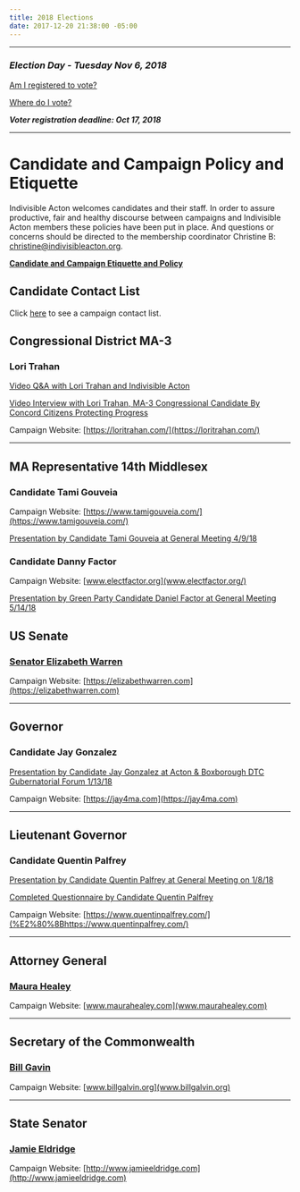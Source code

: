 ```yaml
---
title: 2018 Elections
date: 2017-12-20 21:38:00 -05:00
---
```


---

### *Election Day - Tuesday Nov 6, 2018*

[Am I registered to vote?](https://www.sec.state.ma.us/VoterRegistrationSearch/MyVoterRegStatus.aspx)

[Where do I vote?](http://www.sec.state.ma.us/wheredoivotema/bal/MyElectionInfo.aspx)

***Voter registration deadline: Oct 17, 2018***

---

# Candidate and Campaign Policy and Etiquette

Indivisible Acton welcomes candidates and their staff. In order to assure productive, fair and healthy discourse between campaigns and Indivisible Acton members these policies have been put in place. And questions or concerns should be directed to the membership coordinator Christine B: christine@indivisibleacton.org.

**[Candidate and Campaign Etiquette and Policy](https://docs.google.com/document/d/1-G3_GKFkz3fC0VDkfGh4DbC820mzi23yyMG1-EqapfE/edit?usp=sharing)**

## Candidate Contact List

Click [here](https://docs.google.com/spreadsheets/d/1-Ss4hsZxVmYVdSmy9wjNR2vWCALtsWXF9qNwxr4gOKU/edit?usp=sharing) to see a campaign contact list.

## Congressional District MA-3

### Lori Trahan

[Video Q&A with Lori Trahan and Indivisible Acton](https://www.youtube.com/watch?v=I6NPvkPMdnI&t=29s)

[Video Interview with Lori Trahan, MA-3 Congressional Candidate By Concord Citizens Protecting Progress](https://www.youtube.com/watch?v=rQH-9jCIk7Y)

Campaign Website: [https://loritrahan.com/](https://loritrahan.com/)

---

## MA Representative 14th Middlesex

### Candidate Tami Gouveia

Campaign Website: [https://www.tamigouveia.com/](https://www.tamigouveia.com/)

[Presentation by Candidate Tami Gouveia at General Meeting 4/9/18](https://www.youtube.com/watch?v=PMjNN9qfiPA)

### Candidate Danny Factor

Campaign Website: [www.electfactor.org](www.electfactor.org/)

[Presentation by Green Party Candidate Daniel Factor at General Meeting 5/14/18](https://youtu.be/BksBWjk8zDM)

## US Senate

### [Senator Elizabeth Warren](https://www.warren.senate.gov/)

Campaign Website: [https://elizabethwarren.com](https://elizabethwarren.com)

---

## Governor

### Candidate Jay Gonzalez

[Presentation by Candidate Jay Gonzalez at Acton & Boxborough DTC Gubernatorial Forum 1/13/18](https://youtu.be/W04hUE7sVPg)

Campaign Website: [https://jay4ma.com](https://jay4ma.com)

---

## Lieutenant Governor

### Candidate Quentin Palfrey

[Presentation by Candidate Quentin Palfrey at General Meeting on 1/8/18](https://youtu.be/qbF5VMtXBXo)

[Completed Questionnaire by Candidate Quentin Palfrey](/uploads/2018_Lt_Governor_of_Massachusetts__Quentin_Palfrey__Questionnaire.pdf)

Campaign Website: [​https://www.quentinpalfrey.com/](%E2%80%8Bhttps://www.quentinpalfrey.com/)

---

## Attorney General

### [Maura Healey](http://www.mass.gov/ago/)

Campaign Website: [www.maurahealey.com](www.maurahealey.com)

---

## Secretary of the Commonwealth

### [Bill Gavin](https://www.sec.state.ma.us/)

Campaign Website: [www.billgalvin.org](www.billgalvin.org)

---

## State Senator

### [Jamie Eldridge](https://www.senatoreldridge.com/)

Campaign Website: [http://www.jamieeldridge.com](http://www.jamieeldridge.com)